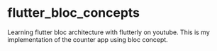 # flutter_bloc_concepts

Learning flutter bloc architecture with flutterly on youtube.
This is my implementation of the counter app using bloc concept. 
